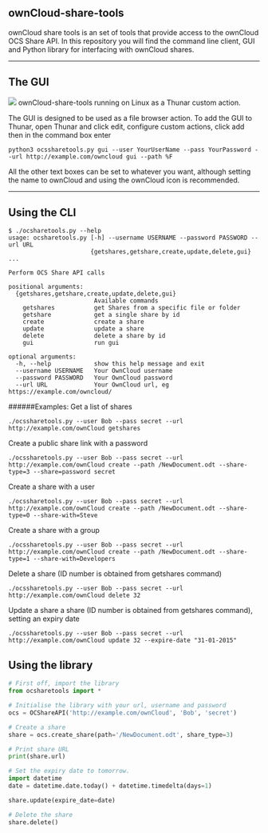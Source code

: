 ## ownCloud-share-tools

ownCloud share tools is an set of tools that provide access to the ownCloud OCS Share API. In this repository you will find the command line client, GUI and Python library for interfacing with ownCloud shares.

***

## The GUI

![](http://i.imgur.com/VQ5vG24.png)
ownCloud-share-tools running on Linux as a Thunar custom action.

The GUI is designed to be used as a file browser action.
To add the GUI to Thunar, open Thunar and click edit, configure custom actions, click add then in the command box enter

`python3 ocssharetools.py gui --user YourUserName --pass YourPassword --url http://example.com/owncloud gui --path %F`

All the other text boxes can be set to whatever you want, although setting the name to ownCloud and using the ownCloud icon is recommended.

***

## Using the CLI
```
$ ./ocsharetools.py --help
usage: ocsharetools.py [-h] --username USERNAME --password PASSWORD --url URL
                       {getshares,getshare,create,update,delete,gui} ...

Perform OCS Share API calls

positional arguments:
  {getshares,getshare,create,update,delete,gui}
                        Available commands
    getshares           get Shares from a specific file or folder
    getshare            get a single share by id
    create              create a share
    update              update a share
    delete              delete a share by id
    gui                 run gui

optional arguments:
  -h, --help            show this help message and exit
  --username USERNAME   Your OwnCloud username
  --password PASSWORD   Your OwnCloud password
  --url URL             Your OwnCloud url, eg https://example.com/owncloud/
  ```

######Examples:
Get a list of shares

```./ocssharetools.py --user Bob --pass secret --url http://example.com/ownCloud getshares```

Create a public share link with a password

```./ocssharetools.py --user Bob --pass secret --url http://example.com/ownCloud create --path /NewDocument.odt --share-type=3 --share=password secret```

Create a share with a user

```./ocssharetools.py --user Bob --pass secret --url http://example.com/ownCloud create --path /NewDocument.odt --share-type=0 --share-with=Steve```

Create a share with a group

```./ocssharetools.py --user Bob --pass secret --url http://example.com/ownCloud create --path /NewDocument.odt --share-type=1 --share-with=Developers```

Delete a share (ID number is obtained from getshares command)

```./ocssharetools.py --user Bob --pass secret --url http://example.com/ownCloud delete 32```

Update a share a share (ID number is obtained from getshares command), setting an expiry date

```./ocssharetools.py --user Bob --pass secret --url http://example.com/ownCloud update 32 --expire-date "31-01-2015"```

## Using the library

```python
# First off, import the library
from ocsharetools import *

# Initialise the library with your url, username and password
ocs = OCShareAPI('http://example.com/ownCloud', 'Bob', 'secret')

# Create a share
share = ocs.create_share(path='/NewDocument.odt', share_type=3)

# Print share URL
print(share.url)

# Set the expiry date to tomorrow.
import datetime
date = datetime.date.today() + datetime.timedelta(days=1)

share.update(expire_date=date)

# Delete the share
share.delete()
